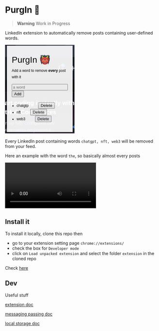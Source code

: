 # PurgIn 👹

> **Warning**
> Work in Progress

LinkedIn extension to automatically remove posts containing user-defined words.

![image](image.png)

Every LinkedIn post containing words `chatgpt, nft, web3` will be removed from your feed.

Here an example with the word `the`, so basically almost every posts

![alt](purgin_example.webm)

## Install it

To install it locally, clone this repo then

- go to your extension setting page `chrome://extensions/`
- check the box for `Developer mode`
- click on `Load unpacked extension` and select the folder `extension` in the cloned repo

Check [here](https://www.cnet.com/tech/services-and-software/how-to-install-chrome-extensions-manually/)

## Dev

Useful stuff

[extension doc](https://developer.chrome.com/docs/extensions/mv3/getstarted/extensions-101/)

[messaging passing doc](https://developer.chrome.com/docs/extensions/mv3/messaging/)

[local storage doc](https://developer.chrome.com/docs/extensions/reference/storage/#overview)